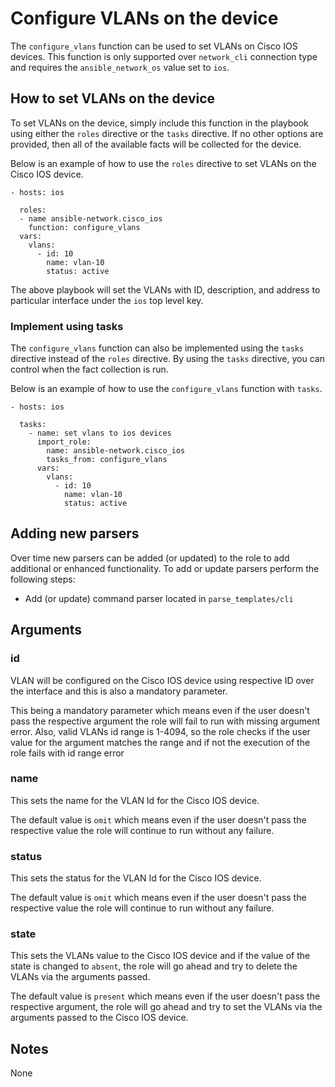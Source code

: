 # Configure VLANs on the device

The `configure_vlans` function can be used to set VLANs on Cisco IOS devices.
This function is only supported over `network_cli` connection type and 
requires the `ansible_network_os` value set to `ios`.

## How to set VLANs on the device

To set VLANs on the device, simply include this function in the playbook
using either the `roles` directive or the `tasks` directive.  If no other
options are provided, then all of the available facts will be collected for 
the device.

Below is an example of how to use the `roles` directive to set VLANs on the 
Cisco IOS device.

```
- hosts: ios

  roles:
  - name ansible-network.cisco_ios
    function: configure_vlans
  vars:
    vlans:
      - id: 10
        name: vlan-10
        status: active
```

The above playbook will set the VLANs with ID, description, and address to particular
interface under the `ios` top level key.  

### Implement using tasks

The `configure_vlans` function can also be implemented using the `tasks` directive
instead of the `roles` directive.  By using the `tasks` directive, you can
control when the fact collection is run. 

Below is an example of how to use the `configure_vlans` function with `tasks`.

```
- hosts: ios

  tasks:
    - name: set vlans to ios devices
      import_role:
        name: ansible-network.cisco_ios
        tasks_from: configure_vlans
      vars:
        vlans:
          - id: 10
            name: vlan-10
            status: active 
```

## Adding new parsers

Over time new parsers can be added (or updated) to the role to add additional
or enhanced functionality.  To add or update parsers perform the following
steps:

* Add (or update) command parser located in `parse_templates/cli`

## Arguments

### id

VLAN will be configured on the Cisco IOS device using respective ID over the interface
and this is also a mandatory parameter.

This being a mandatory parameter which means even if the user doesn't pass the respective
argument the role will fail to run with missing argument error. Also, valid VLANs id
range is 1-4094, so the role checks if the user value for the argument matches the range
and if not the execution of the role fails with id range error

### name

This sets the name for the VLAN Id for the Cisco IOS device.

The default value is `omit` which means even if the user doesn't pass the respective 
value the role will continue to run without any failure.

### status

This sets the status for the VLAN Id for the Cisco IOS device.

The default value is `omit` which means even if the user doesn't pass the respective
value the role will continue to run without any failure.

### state

This sets the VLANs value to the Cisco IOS device and if the value of the state is changed
to `absent`, the role will go ahead and try to delete the VLANs via the arguments passed.

The default value is `present` which means even if the user doesn't pass the respective
argument, the role will go ahead and try to set the VLANs via the arguments passed to the 
Cisco IOS device.

## Notes

None

